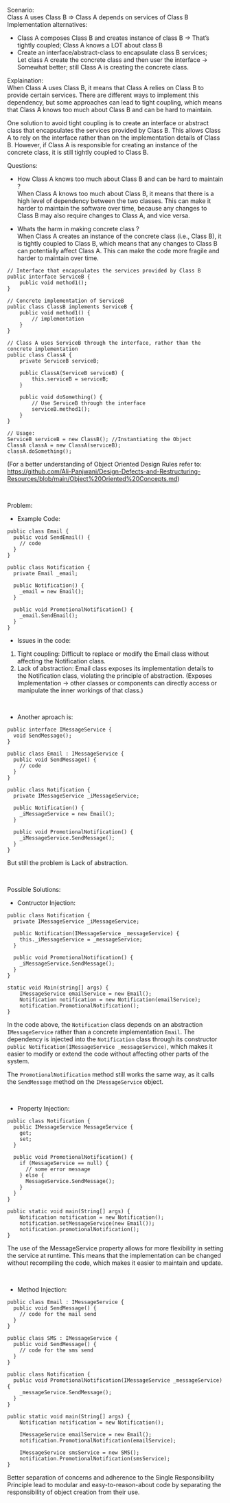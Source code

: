 Scenario:  
Class A uses Class B => Class A depends on services of Class B  
Implementation alternatives:
- Class A composes Class B and creates instance of class B -> That’s tightly coupled; Class A knows a LOT about class B
- Create an interface/abstract-class to encapsulate class B services;  
  Let class A create the concrete class and then user the interface -> Somewhat better; still Class A is creating the concrete class.
  
Explaination:  
When Class A uses Class B, it means that Class A relies on Class B to provide certain services. There are different ways to implement this dependency, but some approaches can lead to tight coupling, which means that Class A knows too much about Class B and can be hard to maintain.

One solution to avoid tight coupling is to create an interface or abstract class that encapsulates the services provided by Class B. This allows Class A to rely on the interface rather than on the implementation details of Class B. However, if Class A is responsible for creating an instance of the concrete class, it is still tightly coupled to Class B.

Questions:  
- How Class A knows too much about Class B and can be hard to maintain ?  
When Class A knows too much about Class B, it means that there is a high level of dependency between the two classes. This can make it harder to maintain the software over time, because any changes to Class B may also require changes to Class A, and vice versa.
  
- Whats the harm in making concrete class ?  
When Class A creates an instance of the concrete class (i.e., Class B), it is tightly coupled to Class B, which means that any changes to Class B can potentially affect Class A. This can make the code more fragile and harder to maintain over time.
```
// Interface that encapsulates the services provided by Class B
public interface ServiceB {
    public void method1();
}

// Concrete implementation of ServiceB
public class ClassB implements ServiceB {
    public void method1() {
        // implementation
    }
}

// Class A uses ServiceB through the interface, rather than the concrete implementation
public class ClassA {
    private ServiceB serviceB;

    public ClassA(ServiceB serviceB) {
        this.serviceB = serviceB;
    }

    public void doSomething() {
        // Use ServiceB through the interface
        serviceB.method1();
    }
}

// Usage:
ServiceB serviceB = new ClassB(); //Instantiating the Object
ClassA classA = new ClassA(serviceB);
classA.doSomething();
```
(For a better understanding of Object Oriented Design Rules refer to: https://github.com/Ali-Panjwani/Design-Defects-and-Restructuring-Resources/blob/main/Object%20Oriented%20Concepts.md)

&nbsp;

Problem:  
- Example Code:  
```
public class Email {
  public void SendEmail() {
    // code
  }
}

public class Notification {
  private Email _email;
  
  public Notification() {
    _email = new Email();
  }

  public void PromotionalNotification() {
    _email.SendEmail();
  }
}
```  
- Issues in the code:
1. Tight coupling: Difficult to replace or modify the Email class without affecting the Notification class.
2. Lack of abstraction: Email class exposes its implementation details to the Notification class, violating the principle of abstraction. (Exposes Implementation ->  other classes or components can directly access or manipulate the inner workings of that class.)  

&nbsp;

- Another aproach is:
```
public interface IMessageService {
  void SendMessage();
}

public class Email : IMessageService {
  public void SendMessage() {
    // code
  }
}

public class Notification {
  private IMessageService _iMessageService;

  public Notification() {
    _iMessageService = new Email();
  }
  
  public void PromotionalNotification() {
    _iMessageService.SendMessage();
  }
}
```
But still the problem is Lack of abstraction.

&nbsp;

Possible Solutions:
- Contructor Injection:
```
public class Notification {
  private IMessageService _iMessageService;

  public Notification(IMessageService _messageService) {
    this._iMessageService = _messageService;
  }

  public void PromotionalNotification() {
    _iMessageService.SendMessage();
  }
}

static void Main(string[] args) {
    IMessageService emailService = new Email();
    Notification notification = new Notification(emailService);
    notification.PromotionalNotification();
}
```
In the code above, the `Notification` class depends on an abstraction `IMessageService` rather than a concrete implementation `Email`. The dependency is injected into the `Notification` class through its constructor `public Notification(IMessageService _messageService)`, which makes it easier to modify or extend the code without affecting other parts of the system.  


The `PromotionalNotification` method still works the same way, as it calls the `SendMessage` method on the `IMessageService` object.

&nbsp;

- Property Injection:
```
public class Notification {
  public IMessageService MessageService {
    get;
    set;
  }

  public void PromotionalNotification() {
    if (MessageService == null) {
      // some error message
    } else {
      MessageService.SendMessage();
    }
  }
}

public static void main(String[] args) {
    Notification notification = new Notification();
    notification.setMessageService(new Email());
    notification.promotionalNotification();
}
```
The use of the MessageService property allows for more flexibility in setting the service at runtime. This means that the implementation can be changed without recompiling the code, which makes it easier to maintain and update.

&nbsp;

- Method Injection:
```
public class Email : IMessageService {
  public void SendMessage() {
    // code for the mail send
  }
}

public class SMS : IMessageService {
  public void SendMessage() {
    // code for the sms send
  }
}

public class Notification {
  public void PromotionalNotification(IMessageService _messageService) {
    _messageService.SendMessage();
  }
}

public static void main(String[] args) {
    Notification notification = new Notification();
    
    IMessageService emailService = new Email();
    notification.PromotionalNotification(emailService);

    IMessageService smsService = new SMS();
    notification.PromotionalNotification(smsService);
}
```
Better separation of concerns and adherence to the Single Responsibility Principle lead to modular and easy-to-reason-about code by separating the responsibility of object creation from their use.

